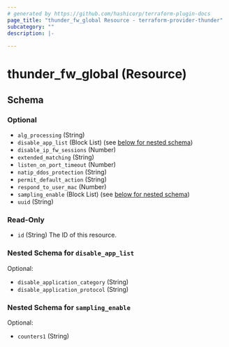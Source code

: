 ```yaml
---
# generated by https://github.com/hashicorp/terraform-plugin-docs
page_title: "thunder_fw_global Resource - terraform-provider-thunder"
subcategory: ""
description: |-
  
---
```


# thunder_fw_global (Resource)





<!-- schema generated by tfplugindocs -->
## Schema

### Optional

- `alg_processing` (String)
- `disable_app_list` (Block List) (see [below for nested schema](#nestedblock--disable_app_list))
- `disable_ip_fw_sessions` (Number)
- `extended_matching` (String)
- `listen_on_port_timeout` (Number)
- `natip_ddos_protection` (String)
- `permit_default_action` (String)
- `respond_to_user_mac` (Number)
- `sampling_enable` (Block List) (see [below for nested schema](#nestedblock--sampling_enable))
- `uuid` (String)

### Read-Only

- `id` (String) The ID of this resource.

<a id="nestedblock--disable_app_list"></a>
### Nested Schema for `disable_app_list`

Optional:

- `disable_application_category` (String)
- `disable_application_protocol` (String)


<a id="nestedblock--sampling_enable"></a>
### Nested Schema for `sampling_enable`

Optional:

- `counters1` (String)


